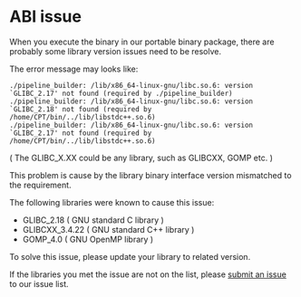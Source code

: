 # ABI issue
When you execute the binary in our portable binary package, there are probably some library version issues need to be resolve.

The error message may looks like: 
```
./pipeline_builder: /lib/x86_64-linux-gnu/libc.so.6: version `GLIBC_2.17' not found (required by ./pipeline_builder)
./pipeline_builder: /lib/x86_64-linux-gnu/libc.so.6: version `GLIBC_2.18' not found (required by /home/CPT/bin/../lib/libstdc++.so.6)
./pipeline_builder: /lib/x86_64-linux-gnu/libc.so.6: version `GLIBC_2.17' not found (required by /home/CPT/bin/../lib/libstdc++.so.6)
```
( The GLIBC_X.XX could be any library, such as GLIBCXX, GOMP etc. )

This problem is cause by the library binary interface version mismatched to the requirement.

The following libraries were known to cause this issue:

* GLIBC_2.18 ( GNU standard C library )
* GLIBCXX_3.4.22  ( GNU standard C++ library )
* GOMP_4.0 ( GNU OpenMP library )

To solve this issue, please update your library to related version.

If the libraries you met the issue are not on the list, please [submit an issue](http://gitlab.centrilliontech.com.tw:10080/centrillion/CPT/issues/new?issue%5Bassignee_id%5D=&issue%5Bmilestone_id%5D=) to our issue list.
